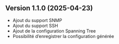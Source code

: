 ## Version 1.1.0 (2025-04-23)
- Ajout du support SNMP
- Ajout du support SSH
- Ajout de la configuration Spanning Tree
- Possibilité d’enregistrer la configuration générée

